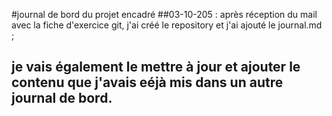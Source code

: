 #journal de bord du projet encadré
##03-10-205 : après réception du mail avec la fiche d'exercice git, j'ai créé le repository et j'ai ajouté le journal.md ;
## je vais également le mettre à jour et ajouter le contenu que j'avais eéjà mis dans un autre journal de bord.

